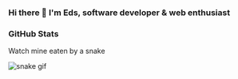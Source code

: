 ### Hi there 👋 I'm Eds, software developer & web enthusiast 
<!--
**edisaurus/edisaurus** is a ✨ _special_ ✨ repository because its `README.md` (this file) appears on your GitHub profile.

Here are some ideas to get you started:

- 🔭 I’m currently working on ...
- 🌱 I’m currently learning ...
- 👯 I’m looking to collaborate on ...
- 🤔 I’m looking for help with ...
- 💬 Ask me about ...
- 📫 How to reach me: ...
- 😄 Pronouns: ...
- ⚡ Fun fact: ...
-->

### GitHub Stats
Watch mine eaten by a snake 

![snake gif](https://github.com/edisaurus/EdsUlalan/blob/output/github-contribution-grid-snake.gif)

